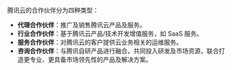


腾讯云的合作伙伴分为四种类型：

- **代理合作伙伴**：推广及销售腾讯云产品及服务。
- **行业合作伙伴**：基于腾讯云产品/技术开发增值服务，如 SaaS 服务。
- **服务合作伙伴**：对腾讯云的客户提供云业务相关的运维服务。
- **咨询合作伙伴**：与腾讯自研产品进行融合，共同投入研发及市场资源，联合打造更专业、更具备市场领先性的产品及解决方案。

